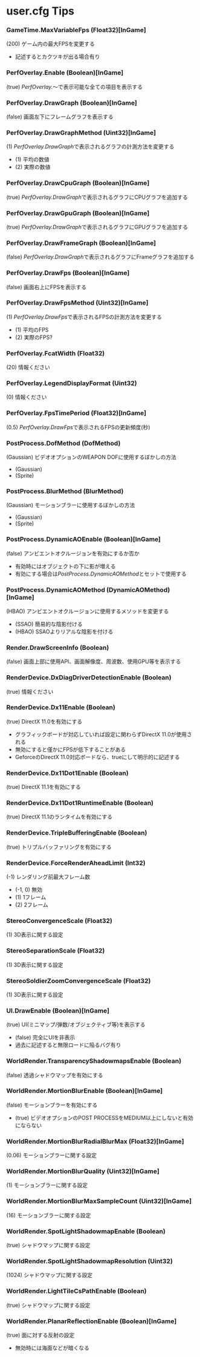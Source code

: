 user.cfg Tips
==================

### GameTime.MaxVariableFps (Float32)[InGame]
(200) ゲーム内の最大FPSを変更する

 - 記述するとカクツキが出る場合有り

### PerfOverlay.Enable (Boolean)[InGame]
(true) *PerfOverlay.*～で表示可能な全ての項目を表示する

### PerfOverlay.DrawGraph (Boolean)[InGame]
(false) 画面左下にフレームグラフを表示する

### PerfOverlay.DrawGraphMethod (Uint32)[InGame]
(1) *PerfOverlay.DrawGraph*で表示されるグラフの計測方法を変更する

 - (1) 平均の数値
 - (2) 実際の数値

### PerfOverlay.DrawCpuGraph (Boolean)[InGame]
(true) *PerfOverlay.DrawGraph*で表示されるグラフにCPUグラフを追加する

### PerfOverlay.DrawGpuGraph (Boolean)[InGame]
(true) *PerfOverlay.DrawGraph*で表示されるグラフにGPUグラフを追加する

### PerfOverlay.DrawFrameGraph (Boolean)[InGame]
(false) *PerfOverlay.DrawGraph*で表示されるグラフにFrameグラフを追加する

### PerfOverlay.DrawFps (Boolean)[InGame]
(false) 画面右上にFPSを表示する

### PerfOverlay.DrawFpsMethod (Uint32)[InGame]
(1) *PerfOverlay.DrawFps*で表示されるFPSの計測方法を変更する

 - (1) 平均のFPS
 - (2) 実際のFPS?

### PerfOverlay.FcatWidth (Float32)
(20) 情報ください

### PerfOverlay.LegendDisplayFormat (Uint32)
(0) 情報ください

### PerfOverlay.FpsTimePeriod (Float32)[InGame]
(0.5) *PerfOverlay.DrawFps*で表示されるFPSの更新頻度(秒)

### PostProcess.DofMethod (DofMethod)
(Gaussian) ビデオオプションのWEAPON DOFに使用するぼかしの方法

 - (Gaussian)
 - (Sprite)

### PostProcess.BlurMethod (BlurMethod)
(Gaussian) モーションブラーに使用するぼかしの方法

 - (Gaussian)
 - (Sprite)

### PostProcess.DynamicAOEnable (Boolean)[InGame]
(false) アンビエントオクルージョンを有効にするか否か

 - 有効時にはオブジェクトの下に影が増える
 - 有効にする場合は*PostProcess.DynamicAOMethod*とセットで使用する

### PostProcess.DynamicAOMethod (DynamicAOMethod)[InGame]
(HBAO) アンビエントオクルージョンに使用するメソッドを変更する

 - (SSAO) 簡易的な陰影付ける
 - (HBAO) SSAOよりリアルな陰影を付ける

### Render.DrawScreenInfo (Boolean)
(false) 画面上部に使用API、画面解像度、周波数、使用GPU等を表示する

### RenderDevice.DxDiagDriverDetectionEnable (Boolean)
(true) 情報ください

### RenderDevice.Dx11Enable (Boolean)
(true) DirectX 11.0を有効にする

 - グラフィックボードが対応していれば設定に関わらずDirectX 11.0が使用される
 - 無効にすると僅かにFPSが低下することがある
 - GeforceのDirectX 11.0対応ボードなら、trueにして明示的に記述する

### RenderDevice.Dx11Dot1Enable (Boolean)
(true) DirectX 11.1を有効にする

### RenderDevice.Dx11Dot1RuntimeEnable (Boolean)
(true) DirectX 11.1のランタイムを有効にする

### RenderDevice.TripleBufferingEnable (Boolean)
(true) トリプルバッファリングを有効にする

### RenderDevice.ForceRenderAheadLimit (Int32)
(-1) レンダリング前最大フレーム数

 - (-1, 0) 無効
 - (1) 1フレーム
 - (2) 2フレーム


### StereoConvergenceScale (Float32)
(1) 3D表示に関する設定

### StereoSeparationScale (Float32)
(1) 3D表示に関する設定

### StereoSoldierZoomConvergenceScale (Float32)
(1) 3D表示に関する設定

### UI.DrawEnable (Boolean)[InGame]
(true) UI(ミニマップ/弾数/オブジェクティブ等)を表示する

 - (false) 完全にUIを非表示
 - 過去に記述すると無限ロードに陥るバグ有り

### WorldRender.TransparencyShadowmapsEnable (Boolean)
(false) 透過シャドウマップを有効にする

### WorldRender.MortionBlurEnable (Boolean)[InGame]
(false) モーションブラーを有効にする

 - (true) ビデオオプションのPOST PROCESSをMEDIUM以上にしないと有効にならない

### WorldRender.MortionBlurRadialBlurMax (Float32)[InGame]
(0.06) モーションブラーに関する設定

### WorldRender.MortionBlurQuality (Uint32)[InGame]
(1) モーションブラーに関する設定

### WorldRender.MortionBlurMaxSampleCount (Uint32)[InGame]
(16) モーションブラーに関する設定

### WorldRender.SpotLightShadowmapEnable (Boolean)
(true) シャドウマップに関する設定

### WorldRender.SpotLightShadowmapResolution (Uint32)
(1024) シャドウマップに関する設定

### WorldRender.LightTileCsPathEnable (Boolean)
(true) シャドウマップに関する設定

### WorldRender.PlanarReflectionEnable (Boolean)[InGame]
(true) 面に対する反射の設定
 - 無効時には海面などが暗くなる
